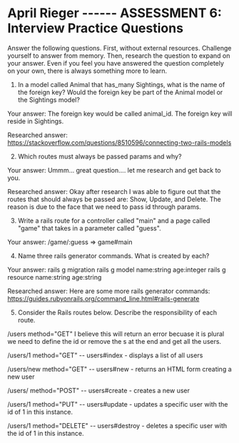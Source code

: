 # April Rieger ------ ASSESSMENT 6: Interview Practice Questions
Answer the following questions. First, without external resources. Challenge yourself to answer from memory. Then, research the question to expand on your answer. Even if you feel you have answered the question completely on your own, there is always something more to learn.

1. In a model called Animal that has_many Sightings, what is the name of the foreign key? Would the foreign key be part of the Animal model or the Sightings model?

  Your answer: The foreign key would be called animal_id. The foreign key will reside in Sightings.

  Researched answer: https://stackoverflow.com/questions/8510596/connecting-two-rails-models

2. Which routes must always be passed params and why?
 
  Your answer: Ummm... great question.... let me research and get back to you.

  Researched answer: Okay after research I was able to figure out that the routes that should always be passed are: Show, Update, and Delete. The reason is due to the face that we need to pass id through params.

3. Write a rails route for a controller called "main" and a page called "game" that takes in a parameter called "guess".

  Your answer: /game/:guess => game#main

4. Name three rails generator commands. What is created by each?

  Your answer: 
  rails g migration
  rails g model name:string age:integer
  rails g resource name:string age:string

  Researched answer: Here are some more rails generator commands: https://guides.rubyonrails.org/command_line.html#rails-generate

5. Consider the Rails routes below. Describe the responsibility of each route.

/users        method="GET" I believe this will return an error becuase it is plural we need to define the id or remove the s at the end and get all the users.

/users/1      method="GET" -- users#index - displays a list of all users

/users/new    method="GET"  -- users#new - returns an HTML form creating a new user

/users/       method="POST"  -- users#create - creates a new user

/users/1      method="PUT"  -- users#update - updates a specific user with the id of 1 in this instance.

/users/1      method="DELETE"  -- users#destroy - deletes a specific user with the id of 1 in this instance.
